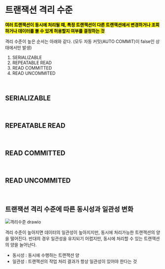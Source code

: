 #  트랜잭션 격리 수준 

<mark>**여러 트랜잭션이 동시에 처리될 때, 특정 트랜잭션이 다른 트랜잭션에서 변경하거나 조회하거나 데이터를 볼 수 있게 허용할지 여부를 결정하는 것**</mark></br>

격리 수준이 높은 순서는 아래와 같다. (모두 자동 커밋(AUTO COMMIT)이 false인 상태에서만 발생)
1. SERIALIZABLE
2. REPEATABLE READ
3. READ COMMITTED
4. READ UNCOMMITED

</br>

## SERIALIZABLE


</br>

## REPEATABLE READ


</br>

## READ COMMITTED


</br>

## READ UNCOMMITED


</br>

## 트랜잭션 격리 수준에 따른 동시성과 일관성 변화

![격리수준 drawio](https://github.com/user-attachments/assets/a26f73f1-f290-4b13-88a9-2aeb9fbe7573)


격리 수준이 높아지면 데이터의 일관성이 높아지지만, 동시에 처리가능한 트랜잭션의 양을 떨어진다. 반대의 경우 일관성을 유지되기 어렵지만, 동시에 처리할 수 있는 트랜잭션의 양을 늘어난다.

- 동시성 : 동시에 수행하는 트랜잭션 양
- 일관성 : 트랜잭션의 작업 처리 결과가 항상 일관성이 있어야 한다는 것





